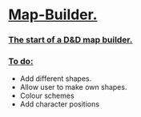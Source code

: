 <h1><ins>Map-Builder.</ins></h1> 
<h3><ins>The start of a D&amp;D map builder.</ins></h3>
<h3> <ins> To do:</ins></h3>
<ul> 
  <li>Add different shapes.</li>
  <li>Allow user to make own shapes.</li>
  <li>Colour schemes</li>
  <li>Add character positions</li>
</ul>

